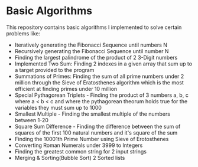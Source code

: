 # Basic Algorithms
This repository contains basic algorithms I implemented to solve certain problems like:
- Iteratively generating the Fibonacci Sequence until numbers N
- Recursively generating the Fibonacci Sequence until number N
- Finding the largest palindrome of the product of 2 3-Digit numbers
- Implemented Two Sum: Finding 2 indexes in a given array that sum up to a target provided to the program
- Summations of Primes: Finding the sum of all prime numbers under 2 million through the Sieve of Eratosthenes algorithm which is the most efficient at finding primes under 10 million
- Special Pythagorean Triplets - Finding the product of 3 numbers a, b, c where a < b < c and where the pythagorean theorum holds true for the variables they must sum up to 1000
- Smallest Multiple - Finding the smallest multiple of the numbers between 1-20
- Square Sum Difference - Finding the difference between the sum of squares of the first 100 natural numbers and it's square of the sum
- Finding the 10001th Prime Number using Sieve of Erotosthenes
- Converting Roman Numerals under 3999 to Integers 
- Finding the greatest common string for 2 input strings
- Merging & Sorting(Bubble Sort) 2 Sorted lists

